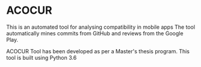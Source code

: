 # ACOCUR 
This is an automated tool for analysing compatibility in mobile apps
The tool automatically mines commits from GitHub and reviews from the Google Play.

ACOCUR Tool has been developed as per a Master's thesis program.
This tool is built using Python 3.6
